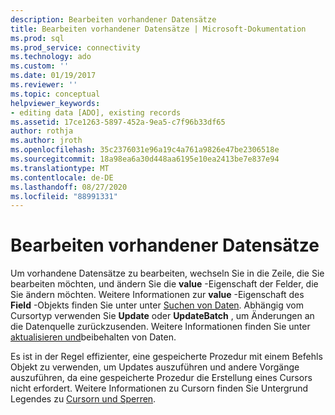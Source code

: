 ```yaml
---
description: Bearbeiten vorhandener Datensätze
title: Bearbeiten vorhandener Datensätze | Microsoft-Dokumentation
ms.prod: sql
ms.prod_service: connectivity
ms.technology: ado
ms.custom: ''
ms.date: 01/19/2017
ms.reviewer: ''
ms.topic: conceptual
helpviewer_keywords:
- editing data [ADO], existing records
ms.assetid: 17ce1263-5897-452a-9ea5-c7f96b33df65
author: rothja
ms.author: jroth
ms.openlocfilehash: 35c2376031e96a19c4a761a9826e47be2306518e
ms.sourcegitcommit: 18a98ea6a30d448aa6195e10ea2413be7e837e94
ms.translationtype: MT
ms.contentlocale: de-DE
ms.lasthandoff: 08/27/2020
ms.locfileid: "88991331"
---
```

# <a name="editing-existing-records"></a>Bearbeiten vorhandener Datensätze
Um vorhandene Datensätze zu bearbeiten, wechseln Sie in die Zeile, die Sie bearbeiten möchten, und ändern Sie die **value** -Eigenschaft der Felder, die Sie ändern möchten. Weitere Informationen zur **value** -Eigenschaft des **Field** -Objekts finden Sie unter unter [Suchen von Daten](./examining-data.md). Abhängig vom Cursortyp verwenden Sie **Update** oder **UpdateBatch** , um Änderungen an die Datenquelle zurückzusenden. Weitere Informationen finden Sie unter [aktualisieren und](./updating-and-persisting-data.md)beibehalten von Daten.  
  
 Es ist in der Regel effizienter, eine gespeicherte Prozedur mit einem Befehls Objekt zu verwenden, um Updates auszuführen und andere Vorgänge auszuführen, da eine gespeicherte Prozedur die Erstellung eines Cursors nicht erfordert. Weitere Informationen zu Cursorn finden Sie Untergrund Legendes zu [Cursorn und Sperren](./understanding-cursors-and-locks.md).